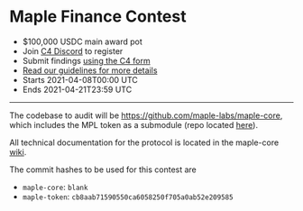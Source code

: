 # Maple Finance Contest
- $100,000 USDC main award pot
- Join [C4 Discord](https://discord.gg/EY5dvm3evD) to register
- Submit findings [using the C4 form](https://c4-maple.netlify.app/)
- [Read our guidelines for more details](https://code423n4.com/compete)
- Starts 2021-04-08T00:00 UTC
- Ends 2021-04-21T23:59 UTC

---

The codebase to audit will be https://github.com/maple-labs/maple-core, which includes the MPL token as a submodule (repo located [here](https://github.com/maple-labs/maple-token)).

All technical documentation for the protocol is located in the maple-core [wiki](https://github.com/maple-labs/maple-core/wiki).

The commit hashes to be used for this contest are 
- `maple-core`: `blank`
- `maple-token`: `cb8aab71590550ca6058250f705a0ab52e209585`
